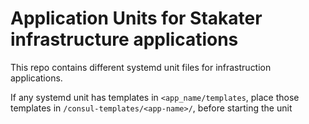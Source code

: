 # Application Units for Stakater infrastructure applications

This repo contains different systemd unit files for infrastruction applications.

If any systemd unit has templates in  `<app_name/templates`, place those templates in `/consul-templates/<app-name>/`, before starting the unit 